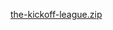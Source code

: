 [the-kickoff-league.zip](https://github.com/user-attachments/files/19795824/the-kickoff-league.zip)
